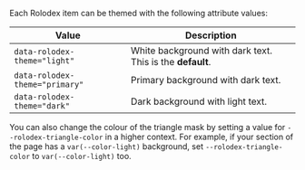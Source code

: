 Each Rolodex item can be themed with the following attribute values:

| Value                          | Description                                             |
|--------------------------------|---------------------------------------------------------|
| `data-rolodex-theme="light"`   | White background with dark text. This is the **default**. |
| `data-rolodex-theme="primary"` | Primary background with dark text.                      |
| `data-rolodex-theme="dark"`    | Dark background with light text.                        |

You can also change the colour of the triangle mask by setting a value for `--rolodex-triangle-color` in a higher context. For example, if your section of the page has a `var(--color-light)` background, set `--rolodex-triangle-color` to `var(--color-light)` too.
